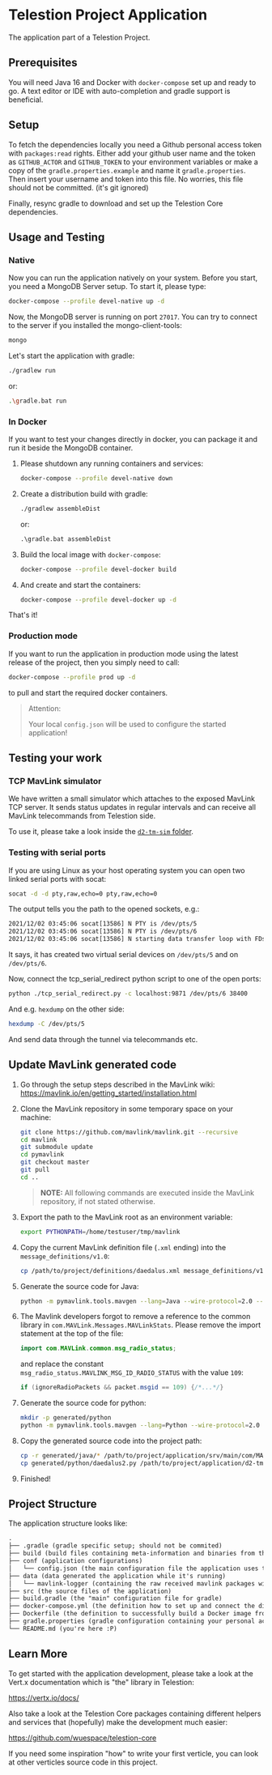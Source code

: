 # Telestion Project Application

The application part of a Telestion Project.

## Prerequisites

You will need Java 16 and Docker with `docker-compose` set up and ready to go.
A text editor or IDE with auto-completion and gradle support is beneficial.

## Setup

To fetch the dependencies locally you need a Github personal access token with `packages:read` rights.
Either add your github user name and the token as `GITHUB_ACTOR` and `GITHUB_TOKEN` to your environment variables
or make a copy of the `gradle.properties.example` and name it `gradle.properties`.
Then insert your username and token into this file.
No worries, this file should not be committed. (it's git ignored)

Finally, resync gradle to download and set up the Telestion Core dependencies.

## Usage and Testing

### Native

Now you can run the application natively on your system.
Before you start, you need a MongoDB Server setup.
To start it, please type:

```sh
docker-compose --profile devel-native up -d
```

Now, the MongoDB server is running on port `27017`.
You can try to connect to the server if you installed the mongo-client-tools:

```sh
mongo
```

Let's start the application with gradle:

```sh
./gradlew run
```

or:

```sh
.\gradle.bat run
```

### In Docker

If you want to test your changes directly in docker, you can package it and run it beside the MongoDB container.

1. Please shutdown any running containers and services:

   ```sh
   docker-compose --profile devel-native down
   ```

2. Create a distribution build with gradle:

   ```sh
   ./gradlew assembleDist
   ```

   or:

   ```bat
   .\gradle.bat assembleDist
   ```

3. Build the local image with `docker-compose`:

   ```sh
   docker-compose --profile devel-docker build
   ```

4. And create and start the containers:

   ```sh
   docker-compose --profile devel-docker up -d
   ```

That's it!

### Production mode

If you want to run the application in production mode using the latest release of the project, then you simply need to call:

```sh
docker-compose --profile prod up -d
```

to pull and start the required docker containers.

> Attention:
>
> Your local `config.json` will be used to configure the started application!

## Testing your work

### TCP MavLink simulator

We have written a small simulator which attaches to the exposed MavLink TCP server.
It sends status updates in regular intervals and can receive all MavLink telecommands from Telestion side.

To use it, please take a look inside the [`d2-tm-sim` folder](./d2-tm-sim/).

### Testing with serial ports

If you are using Linux as your host operating system you can open two linked serial ports with socat:

```sh
socat -d -d pty,raw,echo=0 pty,raw,echo=0
```

The output tells you the path to the opened sockets, e.g.:

```txt
2021/12/02 03:45:06 socat[13586] N PTY is /dev/pts/5
2021/12/02 03:45:06 socat[13586] N PTY is /dev/pts/6
2021/12/02 03:45:06 socat[13586] N starting data transfer loop with FDs [5,5] and [7,7]
```

It says, it has created two virtual serial devices on `/dev/pts/5` and on `/dev/pts/6`.

Now, connect the tcp_serial_redirect python script to one of the open ports:

```sh
python ./tcp_serial_redirect.py -c localhost:9871 /dev/pts/6 38400
```

And e.g. `hexdump` on the other side:

```sh
hexdump -C /dev/pts/5
```

And send data through the tunnel via telecommands etc.

## Update MavLink generated code

1. Go through the setup steps described in the MavLink wiki:
   https://mavlink.io/en/getting_started/installation.html

2. Clone the MavLink repository in some temporary space on your machine:

   ```sh
   git clone https://github.com/mavlink/mavlink.git --recursive
   cd mavlink
   git submodule update
   cd pymavlink
   git checkout master
   git pull
   cd ..
   ```

   > **NOTE:** All following commands are executed inside the MavLink repository, if not stated otherwise.

3. Export the path to the MavLink root as an environment variable:

   ```sh
   export PYTHONPATH=/home/testuser/tmp/mavlink
   ```

4. Copy the current MavLink definition file (`.xml` ending) into the `message_definitions/v1.0`:

   ```sh
   cp /path/to/project/definitions/daedalus.xml message_definitions/v1.0/
   ```

5. Generate the source code for Java:

   ```sh
   python -m pymavlink.tools.mavgen --lang=Java --wire-protocol=2.0 --output=generated/java message_definitions/v1.0/daedalus.xml
   ```

6. The Mavlink developers forgot to remove a reference to the common library in `com.MAVLink.Messages.MAVLinkStats`.
   Please remove the import statement at the top of the file:

   ```java
   import com.MAVLink.common.msg_radio_status;
   ```

   and replace the constant `msg_radio_status.MAVLINK_MSG_ID_RADIO_STATUS` with the value `109`:

   ```java
   if (ignoreRadioPackets && packet.msgid == 109) {/*...*/}
   ```

7. Generate the source code for python:

   ```sh
   mkdir -p generated/python
   python -m pymavlink.tools.mavgen --lang=Python --wire-protocol=2.0 --output=generated/python/daedalus2.py message_definitions/v1.0/daedalus.xml
   ```

8. Copy the generated source code into the project path:

   ```sh
   cp -r generated/java/* /path/to/project/application/srv/main/com/MAVLink/
   cp generated/python/daedalus2.py /path/to/project/application/d2-tm-sim/
   ```

9. Finished!

## Project Structure

The application structure looks like:

```txt
.
├── .gradle (gradle specific setup; should not be commited)
├── build (build files containing meta-information and binaries from the build process)
├── conf (application configurations)
│   └── config.json (the main configuration file the application uses to start the Vert.x verticles)
├── data (data generated the application while it's running)
│   └── mavlink-logger (containing the raw received mavlink packages with a timestamp for later analysis)
├── src (the source files of the application)
├── build.gradle (the "main" configuration file for gradle)
├── docker-compose.yml (the definition how to set up and connect the different docker containers and profiles)
├── Dockerfile (the definition to successfully build a Docker image from the compiled Application sources)
├── gradle.properties (gradle configuration containing your personal access token)
└── README.md (you're here :P)
```

## Learn More

To get started with the application development, please take a look at the Vert.x documentation which is "the" library in Telestion:

https://vertx.io/docs/

Also take a look at the Telestion Core packages containing different helpers and services that (hopefully) make the development much easier:

https://github.com/wuespace/telestion-core

If you need some inspiration "how" to write your first verticle, you can look at other verticles source code in this project.
